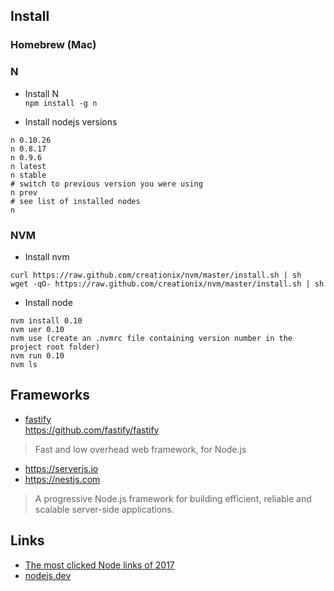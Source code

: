 
## Install
### Homebrew (Mac)


### N
- Install N  
`npm install -g n`

- Install nodejs versions
```
n 0.10.26
n 0.8.17
n 0.9.6
n latest
n stable
# switch to previous version you were using
n prev
# see list of installed nodes
n
```


### NVM
- Install nvm
```
curl https://raw.github.com/creationix/nvm/master/install.sh | sh  
wget -qO- https://raw.github.com/creationix/nvm/master/install.sh | sh
```

- Install node
```
nvm install 0.10
nvm uer 0.10
nvm use (create an .nvmrc file containing version number in the project root folder)
nvm run 0.10
nvm ls
```


## Frameworks
- [fastify](http://www.fastify.io)  
https://github.com/fastify/fastify  
> Fast and low overhead web framework, for Node.js

- https://serverjs.io
- https://nestjs.com
> A progressive Node.js framework for building efficient, reliable and scalable server-side applications.


## Links
- [The most clicked Node links of 2017](https://medium.com/dailyjs/the-most-clicked-node-links-of-2017-7361a471551d)
- [nodejs.dev](https://nodejs.dev)
